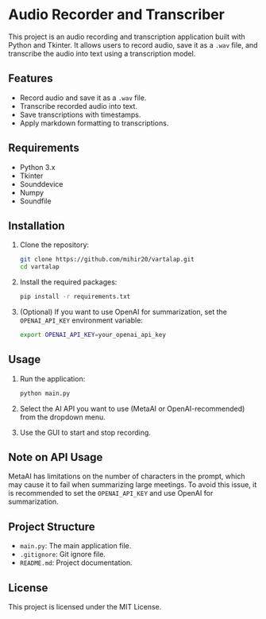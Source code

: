 # Audio Recorder and Transcriber

This project is an audio recording and transcription application built with Python and Tkinter. It allows users to record audio, save it as a `.wav` file, and transcribe the audio into text using a transcription model.

## Features

- Record audio and save it as a `.wav` file.
- Transcribe recorded audio into text.
- Save transcriptions with timestamps.
- Apply markdown formatting to transcriptions.

## Requirements

- Python 3.x
- Tkinter
- Sounddevice
- Numpy
- Soundfile

## Installation

1. Clone the repository:
    ```sh
    git clone https://github.com/mihir20/vartalap.git
    cd vartalap
    ```

2. Install the required packages:
    ```sh
    pip install -r requirements.txt
    ```
3. (Optional) If you want to use OpenAI for summarization, set the `OPENAI_API_KEY` environment variable:
    ```sh
    export OPENAI_API_KEY=your_openai_api_key

## Usage

1. Run the application:
    ```sh
    python main.py
    ```
2. Select the AI API you want to use (MetaAI or OpenAI-recommended) from the dropdown menu.

3. Use the GUI to start and stop recording.

## Note on API Usage

MetaAI has limitations on the number of characters in the prompt, which may cause it to fail when summarizing large meetings. To avoid this issue, it is recommended to set the `OPENAI_API_KEY` and use OpenAI for summarization.

## Project Structure

- `main.py`: The main application file.
- `.gitignore`: Git ignore file.
- `README.md`: Project documentation.

## License

This project is licensed under the MIT License.